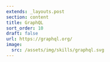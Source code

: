 ```yaml
---
extends: _layouts.post
section: content
title: GraphQL
sort_order: 10
draft: false
url: https://graphql.org/
image:
  src: /assets/img/skills/graphql.svg
---
```

